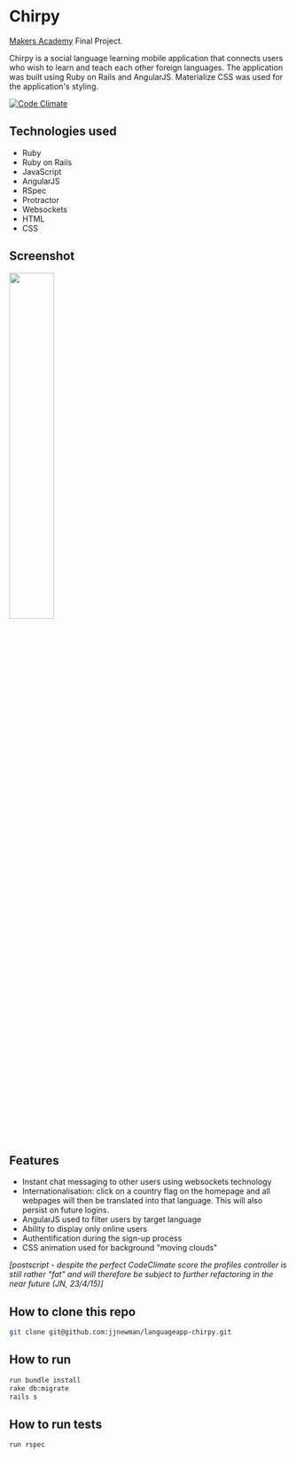 Chirpy
==========
[Makers Academy](http://www.makersacademy.com) Final Project.

Chirpy is a social language learning mobile application that connects users who wish to learn and teach each other foreign languages. The application was built using Ruby on Rails and AngularJS. Materialize CSS was used for the application's styling.

[![Code Climate](https://codeclimate.com/github/jjnewman/languageapp-chirpy/badges/gpa.svg)](https://codeclimate.com/github/jjnewman/languageapp-chirpy)


Technologies used
----
- Ruby
- Ruby on Rails
- JavaScript
- AngularJS
- RSpec
- Protractor
- Websockets
- HTML
- CSS

Screenshot
---
<div align="left">
        <img width="40%" src="/app/assets/images/chirpy_homepage.png">
</div>

Features
---
- Instant chat messaging to other users using websockets technology
- Internationalisation: click on a country flag on the homepage and all webpages will then be translated into that language. This will also persist on future logins.
- AngularJS used to filter users by target language
- Ability to display only online users
- Authentification during the sign-up process
- CSS animation used for background "moving clouds" 

*[postscript - despite the perfect CodeClimate score the profiles controller is still rather "fat" and will therefore be subject to further refactoring in the near future (JN, 23/4/15)]*



How to clone this repo
----
```sh
git clone git@github.com:jjnewman/languageapp-chirpy.git
```

How to run
----
```sh
run bundle install
rake db:migrate
rails s
```

How to run tests
----
```sh
run rspec
```
